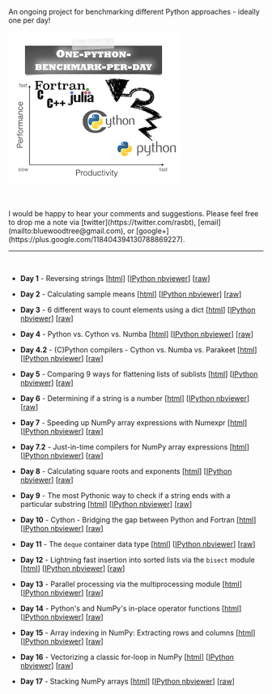 
An ongoing project for benchmarking different Python approaches - ideally one per day!



![logo](./images/logo.png)


<br>
<br>
I would be happy to hear your comments and suggestions.  
Please feel free to drop me a note via
[twitter](https://twitter.com/rasbt), [email](mailto:bluewoodtree@gmail.com), or [google+](https://plus.google.com/118404394130788869227).
<hr>
<br>

- **Day 1** - Reversing strings [[html](http://htmlpreview.github.io/?https://github.com/rasbt/One-Python-benchmark-per-day/blob/master/htmls/day1_string_reverse.html)] [[IPython nbviewer](http://nbviewer.ipython.org/github/rasbt/One-Python-benchmark-per-day/blob/master/ipython_nbs/day1_string_reverse.ipynb?create=1)] [[raw](https://github.com/rasbt/One-Python-benchmark-per-day/blob/master/ipython_nbs/day1_string_reverse.ipynb)]


- **Day 2** - Calculating sample means [[html](http://htmlpreview.github.io/?https://github.com/rasbt/One-Python-benchmark-per-day/blob/master/htmls/day2_mean_values.html)] [[IPython nbviewer](http://nbviewer.ipython.org/github/rasbt/One-Python-benchmark-per-day/blob/master/ipython_nbs/day2_mean_values.ipynb?create=1)] [[raw](https://github.com/rasbt/One-Python-benchmark-per-day/blob/master/ipython_nbs/day2_mean_values.ipynb)]


- **Day 3** - 6 different ways to count elements using a dict [[html](http://htmlpreview.github.io/?https://github.com/rasbt/One-Python-benchmark-per-day/blob/master/htmls/day3_dictionary_counting.html)] [[IPython nbviewer](http://nbviewer.ipython.org/github/rasbt/One-Python-benchmark-per-day/blob/master/ipython_nbs/day3_dictionary_counting.ipynb?create=1)] [[raw](https://github.com/rasbt/One-Python-benchmark-per-day/blob/master/ipython_nbs/day3_dictionary_counting.ipynb)]


- **Day 4** - Python vs. Cython vs. Numba [[html](http://htmlpreview.github.io/?https://github.com/rasbt/One-Python-benchmark-per-day/blob/master/htmls/day4_python_cython_numba.html)] [[IPython nbviewer](http://nbviewer.ipython.org/github/rasbt/One-Python-benchmark-per-day/blob/master/ipython_nbs/day4_python_cython_numba.ipynb?create=1)] [[raw](https://github.com/rasbt/One-Python-benchmark-per-day/blob/master/ipython_nbs/day4_python_cython_numba.ipynb)]


- **Day 4.2** - (C)Python compilers - Cython vs. Numba vs. Parakeet [[html](http://htmlpreview.github.io/?https://github.com/rasbt/One-Python-benchmark-per-day/blob/master/htmls/day4_2_cython_numba_parakeet.html)] [[IPython nbviewer](http://nbviewer.ipython.org/github/rasbt/One-Python-benchmark-per-day/blob/master/ipython_nbs/day4_2_cython_numba_parakeet.ipynb?create=1)] [[raw](https://github.com/rasbt/One-Python-benchmark-per-day/blob/master/ipython_nbs/day4_2_cython_numba_parakeet.ipynb)]


- **Day 5** - Comparing 9 ways for flattening lists of sublists [[html](http://htmlpreview.github.io/?https://github.com/rasbt/One-Python-benchmark-per-day/blob/master/htmls/day5_flattening_lists.html)] [[IPython nbviewer](http://nbviewer.ipython.org/github/rasbt/One-Python-benchmark-per-day/blob/master/ipython_nbs/day5_flattening_lists.ipynb?create=1)] [[raw](https://github.com/rasbt/One-Python-benchmark-per-day/blob/master/ipython_nbs/day5_flattening_lists.ipynb)]


- **Day 6** - Determining if a string is a number [[html](http://htmlpreview.github.io/?https://github.com/rasbt/One-Python-benchmark-per-day/blob/master/htmls/day6_string_is_number.html)] [[IPython nbviewer](http://nbviewer.ipython.org/github/rasbt/One-Python-benchmark-per-day/blob/master/ipython_nbs/day6_string_is_number.ipynb?create=1)] [[raw](https://github.com/rasbt/One-Python-benchmark-per-day/blob/master/ipython_nbs/day6_string_is_number.ipynb)]


- **Day 7** - Speeding up NumPy array expressions with Numexpr [[html](http://htmlpreview.github.io/?https://github.com/rasbt/One-Python-benchmark-per-day/blob/master/htmls/day7_numpy_numexpr.html)] [[IPython nbviewer](http://nbviewer.ipython.org/github/rasbt/One-Python-benchmark-per-day/blob/master/ipython_nbs/day7_numpy_numexpr.ipynb?create=1)] [[raw](https://github.com/rasbt/One-Python-benchmark-per-day/blob/master/ipython_nbs/day7_numpy_numexpr.ipynb)]


- **Day 7.2** - Just-in-time compilers for NumPy array expressions [[html](http://htmlpreview.github.io/?https://github.com/rasbt/One-Python-benchmark-per-day/blob/master/htmls/day7_2_jit_numpy.html)] [[IPython nbviewer](http://nbviewer.ipython.org/github/rasbt/One-Python-benchmark-per-day/blob/master/ipython_nbs/day7_2_jit_numpy.ipynb?create=1)] [[raw](https://github.com/rasbt/One-Python-benchmark-per-day/blob/master/ipython_nbs/day7_2_jit_numpy.ipynb)]


- **Day 8** - Calculating square roots and exponents [[html](http://htmlpreview.github.io/?https://github.com/rasbt/One-Python-benchmark-per-day/blob/master/htmls/day8_sqrt_and_exp.html)] [[IPython nbviewer](http://nbviewer.ipython.org/github/rasbt/One-Python-benchmark-per-day/blob/master/ipython_nbs/day8_sqrt_and_exp.ipynb?create=1)] [[raw](https://github.com/rasbt/One-Python-benchmark-per-day/blob/master/ipython_nbs/day8_sqrt_and_exp.ipynb)]

- **Day 9** - The most Pythonic way to check if a string ends with a particular substring [[html](http://htmlpreview.github.io/?https://github.com/rasbt/One-Python-benchmark-per-day/blob/master/htmls/day9_string_endswith.html)] [[IPython nbviewer](http://nbviewer.ipython.org/github/rasbt/One-Python-benchmark-per-day/blob/master/ipython_nbs/day9_string_endswith.ipynb?create=1)] [[raw](https://github.com/rasbt/One-Python-benchmark-per-day/blob/master/ipython_nbs/day9_string_endswith.ipynb)]

- **Day 10** - Cython - Bridging the gap between Python and Fortran [[html](http://htmlpreview.github.io/?https://github.com/rasbt/One-Python-benchmark-per-day/blob/master/htmls/day10_fortran_lstsqr.html)] [[IPython nbviewer](http://nbviewer.ipython.org/github/rasbt/One-Python-benchmark-per-day/blob/master/ipython_nbs/day10_fortran_lstsqr.ipynb?create=1)] [[raw](https://github.com/rasbt/One-Python-benchmark-per-day/blob/master/ipython_nbs/day10_fortran_lstsqr.ipynb)]

- **Day 11** - The `deque` container data type [[html](http://htmlpreview.github.io/?https://github.com/rasbt/One-Python-benchmark-per-day/blob/master/htmls/day11_deque_container.html)] [[IPython nbviewer](http://nbviewer.ipython.org/github/rasbt/One-Python-benchmark-per-day/blob/master/ipython_nbs/day11_deque_container.ipynb?create=1)] [[raw](https://github.com/rasbt/One-Python-benchmark-per-day/blob/master/ipython_nbs/day11_deque_container.ipynb)]

- **Day 12** - Lightning fast insertion into sorted lists via the `bisect` module [[html](http://htmlpreview.github.io/?https://github.com/rasbt/One-Python-benchmark-per-day/blob/master/htmls/day12_insert_into_sorted_list.html)] [[IPython nbviewer](http://nbviewer.ipython.org/github/rasbt/One-Python-benchmark-per-day/blob/master/ipython_nbs/day12_insert_into_sorted_list.ipynb?create=1)] [[raw](https://github.com/rasbt/One-Python-benchmark-per-day/blob/master/ipython_nbs/day12_insert_into_sorted_list.ipynb)]

- **Day 13** - Parallel processing via the multiprocessing module [[html](http://htmlpreview.github.io/?https://github.com/rasbt/One-Python-benchmark-per-day/blob/master/htmls/day13_multiprocessing_intro.html)] [[IPython nbviewer](http://nbviewer.ipython.org/github/rasbt/python_reference/blob/master/tutorials/multiprocessing_intro.ipynb?create=1)] [[raw](https://github.com/rasbt/python_reference/blob/master/tutorials/multiprocessing_intro.ipynb)]

- **Day 14** - Python's and NumPy's in-place operator functions [[html](http://htmlpreview.github.io/?https://github.com/rasbt/One-Python-benchmark-per-day/blob/master/htmls/day14_inplace_operators.html)] [[IPython nbviewer](http://nbviewer.ipython.org/github/rasbt/One-Python-benchmark-per-day/blob/master/ipython_nbs/day14_inplace_operators.ipynb?create=1)] [[raw](https://github.com/rasbt/One-Python-benchmark-per-day/blob/master/ipython_nbs/day14_inplace_operators.ipynb)]

- **Day 15** - Array indexing in NumPy: Extracting rows and columns [[html](http://htmlpreview.github.io/?https://github.com/rasbt/One-Python-benchmark-per-day/blob/master/htmls/day15_array_indexing_numpy.html)] [[IPython nbviewer](http://nbviewer.ipython.org/github/rasbt/One-Python-benchmark-per-day/blob/master/ipython_nbs/day15_array_indexing_numpy.ipynb?create=1)] [[raw](https://github.com/rasbt/One-Python-benchmark-per-day/blob/master/ipython_nbs/day15_array_indexing_numpy.ipynb)]

- **Day 16** - Vectorizing a classic for-loop in NumPy [[html](http://htmlpreview.github.io/?https://github.com/rasbt/One-Python-benchmark-per-day/blob/master/htmls/day16_numpy_vectorization.html)] [[IPython nbviewer](http://nbviewer.ipython.org/github/rasbt/One-Python-benchmark-per-day/blob/master/ipython_nbs/day16_numpy_vectorization.ipynb)] [[raw](https://github.com/rasbt/One-Python-benchmark-per-day/blob/master/ipython_nbs/day16_numpy_vectorization.ipynb)]

- **Day 17** - Stacking NumPy arrays [[html](http://htmlpreview.github.io/?https://github.com/rasbt/One-Python-benchmark-per-day/blob/master/htmls/day17_numpy_stacking.html)] [[IPython nbviewer](http://nbviewer.ipython.org/github/rasbt/One-Python-benchmark-per-day/blob/master/ipython_nbs/day17_numpy_stacking.ipynb)] [[raw](https://github.com/rasbt/One-Python-benchmark-per-day/blob/master/ipython_nbs/day17_numpy_stacking.ipynb)]